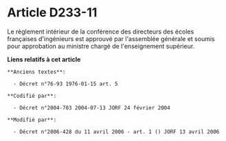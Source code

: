# Article D233-11

Le règlement intérieur de la conférence des directeurs des écoles françaises d'ingénieurs est approuvé par l'assemblée
générale et soumis pour approbation au ministre chargé de l'enseignement supérieur.

**Liens relatifs à cet article**

	**Anciens textes**:

	  - Décret n°76-93 1976-01-15 art. 5

	**Codifié par**:

	  - Décret n°2004-703 2004-07-13 JORF 24 février 2004

	**Modifié par**:

	  - Décret n°2006-428 du 11 avril 2006 - art. 1 () JORF 13 avril 2006
